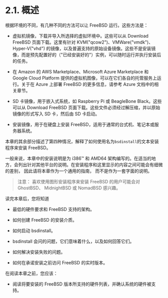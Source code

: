 # 2.1. 概述

根据环境的不同，有几种不同的方法可以让 FreeBSD 运行。这些方法是：

- 虚拟机镜像，下载并导入所选择的虚拟环境中。这些可以从 Download FreeBSD 页面下载。这里有针对 KVM("qcow2")、VMWare("vmdk")、Hyper-V("vhd") 的镜像，以及普遍支持的原始设备镜像。这些不是安装镜像，而是预先配置好的（"已经安装好的"）实例，可以随时运行并执行安装后的任务。

- 在 Amazon 的 AWS Marketplace、Microsoft Azure Marketplace 和 Google Cloud Platform 提供的虚拟机图像，可以在它们各自的托管服务上运行。关于在 Azure 上部署 FreeBSD 的更多信息，请参考 Azure 文档中的相关章节。

- SD 卡镜像，用于嵌入式系统，如 Raspberry Pi 或 BeagleBone Black。这些可以从 Download FreeBSD 页面下载。这些文件必须经过解压缩，并以原始镜像的形式写入 SD 卡，然后由 SD 卡启动。

- 安装镜像，用于在硬盘上安装 FreeBSD，适用于通常的台式机、笔记本或服务器系统。

本章的其余部分描述了第四种情况，解释了如何使用名为`bsdinstall`的文本安装程序来安装 FreeBSD。

一般来说，本章中的安装说明是为 i386™ 和 AMD64 架构编写的。在适当的地方，会列出针对其他平台的说明。在安装程序和这里显示的内容之间可能会有细微的差别， 因此请将本章作为一个通用的指南， 而不是作为一套字面的说明。

>注意： 喜欢使用图形安装程序来安装 FreeBSD 的用户可能会对 GhostBSD、 MidnightBSD 或 NomadBSD 感兴趣。

读完本章后，您将知道

- 最低的硬件要求和 FreeBSD 支持的架构。

- 如何创建 FreeBSD 的安装介质。

- 如何启动 bsdinstall。

- bsdinstall 会问的问题，它们意味着什么，以及如何回答它们。

- 如何解决安装失败的问题。

- 如何在承诺安装之前访问 FreeBSD 的实时版本。

在阅读本章之前，您应该：

- 阅读将要安装的 FreeBSD 版本所支持的硬件列表，并确认系统的硬件被支持。
